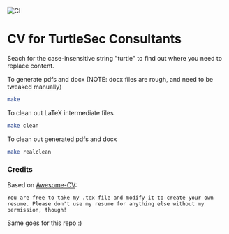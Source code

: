 ![CI](https://github.com/turtlesec-no/turtlesec-cv/workflows/CI/badge.svg)

# CV for TurtleSec Consultants

Seach for the case-insensitive string "turtle" to find out where you need to replace content.

To generate pdfs and docx (NOTE: docx files are rough, and need to be tweaked manually)

~~~bash
make
~~~

To clean out LaTeX intermediate files

~~~bash
make clean
~~~

To clean out generated pdfs and docx

~~~bash
make realclean
~~~

### Credits

Based on [Awesome-CV](https://github.com/posquit0/Awesome-CV):

~~~
You are free to take my .tex file and modify it to create your own resume. Please don't use my resume for anything else without my permission, though!
~~~

Same goes for this repo :)
